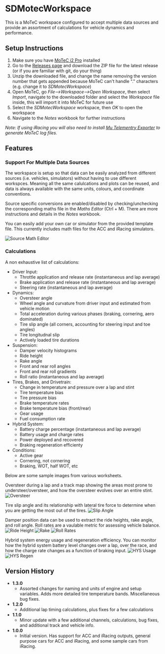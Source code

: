 # SDMotecWorkspace

This is a MoTeC workspace configured to accept multiple data sources and provide an assortment of calculations for vehicle dynamics and performance.

## Setup Instructions

1. Make sure you have [MoTeC i2 Pro](https://www.motec.com.au/i2/i2downloads/) installed
1. Go to the [Releases page](https://github.com/stevendaniluk/SDMotecWorkspace/releases) and download the ZIP file for the latest release (or if you are familiar with git, do your thing)
1. Unzip the downloaded file, and change the name removing the version number that gets appended because MoTeC can't handle "." characters (e.g. change it to *SDMotecWorkspace*)
1. Open MoTeC, go *File-->Workspace-->Open Workspace*, then select *Import*, navigate to the downloaded folder and select the *Workspace* file inside, this will import it into MoTeC for future use
1. Select the *SDMotecWorkspace* workspace, then *OK* to open the workspace
1. Navigate to the *Notes* workbook for further instructions

*Note: If using iRacing you will also need to install [Mu Telementry Exporter](https://github.com/patrickmoore/Mu) to generate MoTeC log files.*

## Features

### Support For Multiple Data Sources

The workspace is setup so that data can be easily analyzed from different sources (i.e. vehicles, simulators) without having to use different workspces. Meaning all the same calulcations and plots can be reused, and data is always available with the same units, colours, and coordinate conventions.

Source specific conversions are enabled/disabled by checking/unchecking the corresponding maths file in the *Maths Editor* (Ctrl + M). There are more instructions and details in the *Notes* workbook.

You can easily add your own car or simulator from the provided template file. This currently includes math files for the ACC and iRacing simulators.

![Source Math Editor](img/source_math_editor.png)

### Calculations

A non exhaustive list of calculations:
* Driver Input:
   * Throttle application and release rate (instantaneous and lap average)
   * Brake application and release rate (instantaneous and lap average)
   * Steering rate (instantaneous and lap average)
* Dynamics:
   * Oversteer angle
   * Wheel angle and curvature from driver input and estimated from vehicle motion
   * Total acceleration during various phases (braking, cornering, aero dominated)
   * Tire slip angle (all corners, accounting for steering input and toe angles)
   * Tire longitudnal slip
   * Actively loaded tire durations
* Suspension:
   * Damper velocity histograms
   * Ride height
   * Rake angle
   * Front and rear roll angles
   * Front and rear roll gradients
   * Roll ratio (instantaneous and lap average)
* Tires, Brakes, and Drivetrain:
   * Change in temperature and pressure over a lap and stint
   * Tire temperature bias
   * Tire pressure bias
   * Brake temperature rates
   * Brake temperature bias (front/rear)
   * Gear usage
   * Fuel consumption rate
* Hybrid System:
   * Battery charge percentage (instantaneous and lap average)
   * Battery usage and charge rates
   * Power deployed and recovered
   * Braking regeneration efficienty
* Conditions:
   * Active gear
   * Cornering, not cornering
   * Braking, WOT, half WOT, etc

Below are some sample images from various worksheets.

Oversteer during a lap and a track map showing the areas most prone to understeer/oversteer, and how the oversteer evolves over an entire stint.
![Oversteer](img/oversteer.png)

Tire slip angle and its relationship with lateral tire force to determine when you are getting the most out of the tires.
![Slip Angle](img/slip_angle.png)

Damper position data can be used to extract the ride heights, rake angle, and roll angle. Roll rates are a vaulable metric for assessing vehicle balance.
![Ride Height](img/ride_height.png)
![Rake](img/rake.png)
![Roll Rates](img/roll_rates.png)

Hybrid system energy usage and regeneration efficiency. You can monitor how the hybrid system battery level changes over a lap, over the race, and how the charge rate changes as a function of braking input.
![HYS Usage](img/HYS_usage.png)
![HYS Regen](img/HYS_regen.png)

## Version History
* **1.3.0**
   * Assorted changes for naming and units of engine and setup variables. Adds more detailed tire temperature bands. Miscellaneous bug fixes.
* **1.2.0**
   * Additional lap timing calculations, plus fixes for a few calculations
* **1.1.0**
   * Minor update with a few additional channels, calculations, bug fixes, and additional track and vehicle info.
* **1.0.0**
   * Initial version. Has support for ACC and iRacing outputs, general purpose cars for ACC and iRacing, and some sample cars from iRacing.
